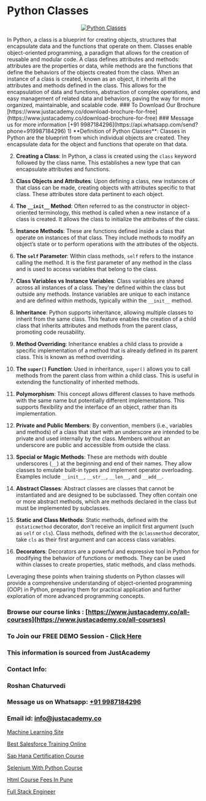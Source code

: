 # Python Classes

<p align="center">
  <a href="https://justacademy.co/course-detail/python-training">
    <img src="https://justacademy.co/storage2/course_image/1709713400_course_image.webp" alt="Python Classes">
  </a>
</p>
In Python, a class is a blueprint for creating objects, structures that encapsulate data and the functions that operate on them. Classes enable object-oriented programming, a paradigm that allows for the creation of reusable and modular code. A class defines attributes and methods: attributes are the properties or data, while methods are the functions that define the behaviors of the objects created from the class. When an instance of a class is created, known as an object, it inherits all the attributes and methods defined in the class. This allows for the encapsulation of data and functions, abstraction of complex operations, and easy management of related data and behaviors, paving the way for more organized, maintainable, and scalable code.
### To Download Our Brochure [https://www.justacademy.co/download-brochure-for-free](https://www.justacademy.co/download-brochure-for-free)
### Message us for more information [+91 9987184296](https://api.whatsapp.com/send?phone=919987184296)
1) **Definition of Python Classes**: Classes in Python are the blueprint from which individual objects are created. They encapsulate data for the object and functions that operate on that data.

2) **Creating a Class**: In Python, a class is created using the `class` keyword followed by the class name. This establishes a new type that can encapsulate attributes and functions.

3) **Class Objects and Attributes**: Upon defining a class, new instances of that class can be made, creating objects with attributes specific to that class. These attributes store data pertinent to each object.

4) **The `__init__` Method**: Often referred to as the constructor in object-oriented terminology, this method is called when a new instance of a class is created. It allows the class to initialize the attributes of the class.

5) **Instance Methods**: These are functions defined inside a class that operate on instances of that class. They include methods to modify an object’s state or to perform operations with the attributes of the objects.

6) **The `self` Parameter**: Within class methods, `self` refers to the instance calling the method. It is the first parameter of any method in the class and is used to access variables that belong to the class.

7) **Class Variables vs Instance Variables**: Class variables are shared across all instances of a class. They're defined within the class but outside any methods. Instance variables are unique to each instance and are defined within methods, typically within the `__init__` method.

8) **Inheritance**: Python supports inheritance, allowing multiple classes to inherit from the same class. This feature enables the creation of a child class that inherits attributes and methods from the parent class, promoting code reusability.

9) **Method Overriding**: Inheritance enables a child class to provide a specific implementation of a method that is already defined in its parent class. This is known as method overriding.

10) **The `super()` Function**: Used in inheritance, `super()` allows you to call methods from the parent class from within a child class. This is useful in extending the functionality of inherited methods.

11) **Polymorphism**: This concept allows different classes to have methods with the same name but potentially different implementations. This supports flexibility and the interface of an object, rather than its implementation.

12) **Private and Public Members**: By convention, members (i.e., variables and methods) of a class that start with an underscore are intended to be private and used internally by the class. Members without an underscore are public and accessible from outside the class.

13) **Special or Magic Methods**: These are methods with double underscores (`__`) at the beginning and end of their names. They allow classes to emulate built-in types and implement operator overloading. Examples include `__init__`, `__str__`, `__len__`, and `__add__`.

14) **Abstract Classes**: Abstract classes are classes that cannot be instantiated and are designed to be subclassed. They often contain one or more abstract methods, which are methods declared in the class but must be implemented by subclasses.

15) **Static and Class Methods**: Static methods, defined with the `@staticmethod` decorator, don't receive an implicit first argument (such as `self` or `cls`). Class methods, defined with the `@classmethod` decorator, take `cls` as their first argument and can access class variables.

16) **Decorators**: Decorators are a powerful and expressive tool in Python for modifying the behavior of functions or methods. They can be used within classes to create properties, static methods, and class methods.

Leveraging these points when training students on Python classes will provide a comprehensive understanding of object-oriented programming (OOP) in Python, preparing them for practical application and further exploration of more advanced programming concepts.

### Browse our course links : [https://www.justacademy.co/all-courses](https://www.justacademy.co/all-courses) 
### To Join our FREE DEMO Session - [Click Here](https://www.justacademy.co/register-for-course-demo)


### This information is sourced from JustAcademy
### Contact Info:
### Roshan Chaturvedi
### Message us on Whatsapp: [+91 9987184296](https://api.whatsapp.com/send?phone=919987184296)
### Email id: [info@justacademy.co](mailto:info@justacademy.co)
                
[Machine Learning Site](https://www.linkedin.com/pulse/machine-learning-site-justacademy-stockport-p3tee?trackingId=X2bvunaMdFCoLWYVOjU6iA%3D%3D&lipi=urn%3Ali%3Apage%3Ad_flagship3_company_admin%3Bjjks6g4uSqSiY706oaUeMg%3D%3D)

[Best Salesforce Training Online](https://www.linkedin.com/pulse/best-salesforce-training-online-justacademy-manchester-pr9of?trackingId=1ZueeR%2B2nsMWg3XpA3dIoQ%3D%3D&lipi=urn%3Ali%3Apage%3Ad_flagship3_company_admin%3BRPj7cFFBTbicPRo%2F8FQZQw%3D%3D)

[Sap Hana Certification Course](https://medium.com/@ranemanish460/sap-hana-certification-course-b7047f1b599f)

[Selenium With Python Course](https://medium.com/@mistersumit961/selenium-with-python-course-5ed93c2a03a9)

[Html Course Fees In Pune](https://justacademyin.github.io/justacademy/html-course-fees-in-pune)

[Full Stack Engineer](https://justacademyin.github.io/Articles/Full-Stack-Engineer)

